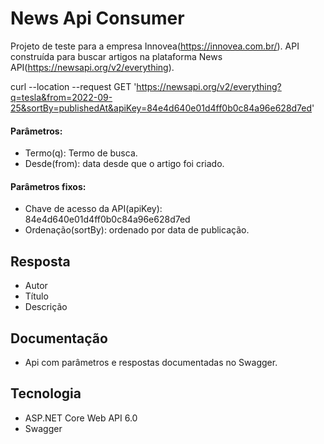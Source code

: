 # News Api Consumer
Projeto de teste para a empresa Innovea(https://innovea.com.br/). 
API construída para buscar artigos na plataforma News API(https://newsapi.org/v2/everything).

curl --location --request GET 'https://newsapi.org/v2/everything?q=tesla&from=2022-09-25&sortBy=publishedAt&apiKey=84e4d640e01d4ff0b0c84a96e628d7ed'

#### Parâmetros:
* Termo(q): Termo de busca.
* Desde(from): data desde que o artigo foi criado.

#### Parâmetros fixos:
* Chave de acesso da API(apiKey): 84e4d640e01d4ff0b0c84a96e628d7ed
* Ordenação(sortBy): ordenado por data de publicação.

## Resposta
* Autor
* Título
* Descrição

## Documentação
* Api com parâmetros e respostas documentadas no Swagger.

## Tecnologia
* ASP.NET Core Web API 6.0
* Swagger
